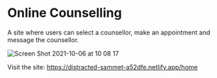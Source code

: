 # Online Counselling
 
 A site where users can select a counsellor, make an appointment and message the counsellor.
 
 ![Screen Shot 2021-10-06 at 10 08 17](https://user-images.githubusercontent.com/52134584/136173894-4328f579-e976-4a33-b972-610425715f92.png)
 
 Visit the site: https://distracted-sammet-a52dfe.netlify.app/home
 
 
